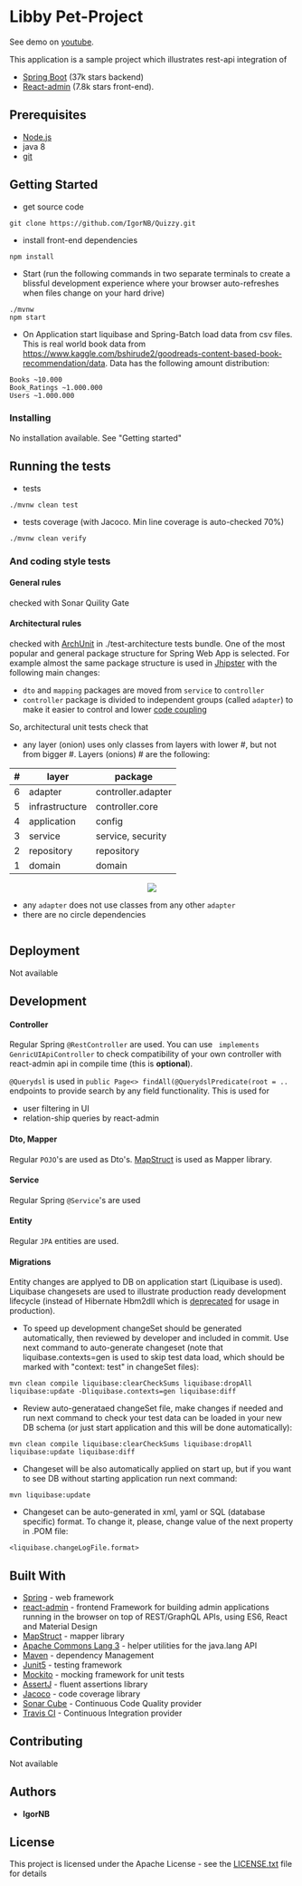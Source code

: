 
# Libby Pet-Project
See demo on [youtube](https://www.youtube.com/watch?v=tGOQ4pxfIx8&feature=youtu.be).

This application is a sample project which illustrates rest-api integration of 
* [Spring Boot](https://github.com/spring-projects/spring-boot) (37k stars backend) 
* [React-admin](https://github.com/marmelab/react-admin) (7.8k stars front-end).

## Prerequisites
* [Node.js](https://nodejs.org/en/)
* java 8
* [git](https://git-scm.com/)

## Getting Started
* get source code
```
git clone https://github.com/IgorNB/Quizzy.git
```

* install front-end dependencies
```
npm install
```

* Start (run the following commands in two separate terminals to create a blissful development experience where your browser auto-refreshes when files change on your hard drive)
```
./mvnw
npm start
```
 * On Application start liquibase and Spring-Batch load data from csv files. This is real world book data from https://www.kaggle.com/bshirude2/goodreads-content-based-book-recommendation/data. Data has the following amount distribution: 
 ```
 Books ~10.000
 Book_Ratings ~1.000.000
 Users ~1.000.000
 ```
 
### Installing

No installation available. See "Getting started"

## Running the tests
 * tests 
```
./mvnw clean test
```
 * tests coverage (with Jacoco. Min line coverage is auto-checked 70%) 
```
./mvnw clean verify
```


### And coding style tests

#### General rules 
checked with Sonar Quility Gate

#### Architectural rules 
checked with [ArchUnit](https://github.com/TNG/ArchUnit) in ./test-architecture tests bundle.
One of the most popular and general package structure for Spring Web App is selected. For example almost the same package structure is used in [Jhipster](https://github.com/jhipster/generator-jhipster) with the following main changes:
* `dto` and `mapping` packages are moved from `service` to `controller`
* `controller` package is divided to independent groups (called `adapter`) to make it easier to control and lower [code coupling](https://en.wikipedia.org/wiki/Coupling_(computer_programming))

So, architectural unit tests check that 
* any layer (onion) uses only classes from layers with lower #, but not from bigger #. Layers (onions) # are the following:

| #  | layer  |package|
|---|---|---|
|6| adapter  |controller.adapter|
|5| infrastructure  |controller.core|
|4| application  |config|
|3| service  |service, security|
|2| repository  |repository|
|1|domain|domain|

<p align="center">
    <img src="./docs/architecture_onions.svg">
</p>

* any `adapter` does not use classes from any other `adapter`
* there are no circle dependencies

```
```

## Deployment

Not available

## Development
#### Controller
Regular Spring `@RestController` are used. You can use ` implements GenricUIApiController` to check compatibility of your own controller with react-admin api in compile time (this is **optional**).

`@Querydsl` is used in `public Page<> findAll(@QuerydslPredicate(root = ..` endpoints to provide search by any field functionality. This is used for 
* user filtering in UI
* relation-ship queries by react-admin

#### Dto, Mapper
Regular `POJO`'s are used as Dto's. [MapStruct](http://mapstruct.org/) is used as Mapper library. 
#### Service
Regular Spring `@Service`'s are used 
#### Entity
Regular `JPA` entities are used.
#### Migrations
Entity changes are applyed to DB on application start (Liquibase is used). Liquibase changesets are used to illustrate production ready development lifecycle (instead of Hibernate Hbm2dll which is [deprecated](http://docs.jboss.org/tools/4.1.0.Final/en/hibernatetools/html/ant.html#d0e4651) for usage in production).

* To speed up development changeSet should be generated automatically, then reviewed by developer and included in commit. Use next command to auto-generate changeset (note that liquibase.contexts=gen is used to skip test data load, which should be marked with "context: test" in changeSet files):

``` 
mvn clean compile liquibase:clearCheckSums liquibase:dropAll liquibase:update -Dliquibase.contexts=gen liquibase:diff
```

* Review auto-generataed changeSet file, make changes if needed and run next command to check your test data can be loaded in your new DB schema (or just start application and this will be done automatically):

``` 
mvn clean compile liquibase:clearCheckSums liquibase:dropAll liquibase:update liquibase:diff
```

* Changeset will be also automatically applied on start up, but if you want to see DB without starting application run next command:
``` 
mvn liquibase:update
```

* Changeset can be auto-generated in xml, yaml or SQL (database specific) format. To change it, please, change value of the next property in .POM file:
```
<liquibase.changeLogFile.format>
```

## Built With

* [Spring](https://docs.spring.io/spring/docs/5.1.4) - web framework
* [react-admin](https://github.com/marmelab/react-admin) - frontend Framework for building admin applications running in the browser on top of REST/GraphQL APIs, using ES6, React and Material Design
* [MapStruct](http://mapstruct.org/) - mapper library
* [Apache Commons Lang 3](https://commons.apache.org/proper/commons-lang/download_lang.cgi) - helper utilities for the java.lang API
* [Maven](https://maven.apache.org/) - dependency Management
* [Junit5](https://junit.org/junit5/) - testing framework
* [Mockito](https://site.mockito.org/) -  mocking framework for unit tests
* [AssertJ](http://joel-costigliola.github.io/assertj/) - fluent assertions library
* [Jacoco](https://www.eclemma.org/jacoco/) - code coverage library
* [Sonar Cube](https://sonarcloud.io) - Continuous Code Quality provider
* [Travis CI](https://travis-ci.org) - Continuous Integration provider
## Contributing

Not available 


## Authors

* **IgorNB**

## License

This project is licensed under the Apache License - see the [LICENSE.txt](LICENSE.txt) file for details

